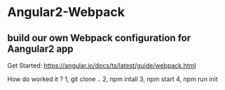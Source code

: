 Angular2-Webpack
======
build our own Webpack configuration for Aangular2 app
------------------------
Get Started: https://angular.io/docs/ts/latest/guide/webpack.html

How do worked it ?
1, git clone ..
2, npm intall
3, npm start
4, npm run init



